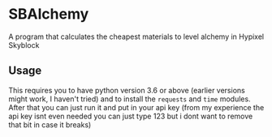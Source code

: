 # SBAlchemy
A program that calculates the cheapest materials to level alchemy in Hypixel Skyblock

## Usage
This requires you to have python version 3.6 or above (earlier versions might work, I haven't tried) and to install the `requests` and `time` modules. After that you can just run it and put in your api key (from my experience the api key isnt even needed you can just type 123 but i dont want to remove that bit in case it breaks)
